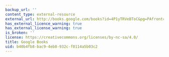 ```yaml
---
backup_url: ''
content_type: external-resource
external_url: http://books.google.com/books?id=4P1yTRVeBToC&pg=PAfrontcover
has_external_licence_warning: true
has_external_license_warning: true
is_broken: ''
license: https://creativecommons.org/licenses/by-nc-sa/4.0/
title: Google Books
uid: b40b4fb8-bac9-4eb8-932c-f0114a5b03c2
---
```

